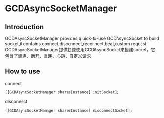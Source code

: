 # GCDAsyncSocketManager

## Introduction
GCDAsyncSocketManager provides qiuick-to-use GCDAsyncSocket to build socket,it contains connect,disconnect,reconnect,beat,custom request
GCDAsyncSocketManager提供快速使用GCDAsyncSocket来搭建socket，它包含了建连、断开、重连、心跳、自定义请求

## How to use
connect

```object-c
[[GCDAsyncSocketManager sharedInstance] initSocket];
```
disconnect
```object-c
[[GCDAsyncSocketManager sharedInstance] disconnectSocket];
```